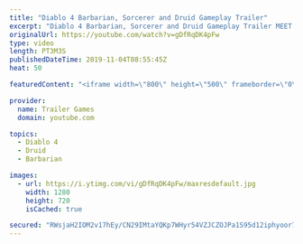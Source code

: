 ```yaml
---
title: "Diablo 4 Barbarian, Sorcerer and Druid Gameplay Trailer"
excerpt: "Diablo 4 Barbarian, Sorcerer and Druid Gameplay Trailer MEET YOUR MAKER Lilith has returned to Santuary, summoned by a dark ritual after eons in exile."
originalUrl: https://youtube.com/watch?v=gDfRqDK4pFw
type: video
length: PT3M3S
publishedDateTime: 2019-11-04T08:55:45Z
heat: 50

featuredContent: "<iframe width=\"800\" height=\"500\" frameborder=\"0\" src=\"https://www.youtube.com/embed/gDfRqDK4pFw\" allow=\"accelerometer; autoplay; encrypted-media; gyroscope; picture-in-picture\" allowfullscreen></iframe>"

provider:
  name: Trailer Games
  domain: youtube.com

topics:
  - Diablo 4
  - Druid
  - Barbarian

images:
  - url: https://i.ytimg.com/vi/gDfRqDK4pFw/maxresdefault.jpg
    width: 1280
    height: 720
    isCached: true

secured: "RWsjaH2IOM2v17hEy/CN29IMtaYQKp7WHyr54VZJCZOJPa1S95d12iphyoor78dQjS5AvFSZucxUdkwtAFPyLJb/2kH+77DVDHDPSEpdXIFbVirLHOnPvUHcZ5kWB3//e/p4pZYa9IWMqXsAh8Io3rx4yF5PQYPIBQK70sNgWcGCKqOPMEaszGIL85uU0GbnacPVfxvXHmF7rn67lpPHuPbtW9mNcXVzhGkcGjGZUrfQcGGxDGNDQDcdbGOnP9sN9MCvPO2hfEJfiEQ6Sdc5jGGaXuOoZUB0o8xRZLspPpj/GVercPNpY3OzZlh4+jSbVSXyC+xMq6DE2h69Ed4qAgYfq1gN0PorrnecLmSf0WUif7a04S16xAp4NGZVeTJUcqHETWUEyQL5DrfG3y9ElQ==;opjDI3P9AJXxz1Z88Yd4tg=="
---
```


